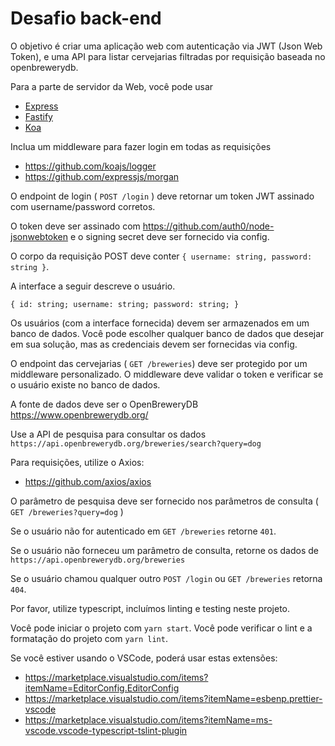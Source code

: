 # Desafio back-end

O objetivo é criar uma aplicação web com autenticação via JWT (Json Web Token), e uma API para listar cervejarias filtradas por requisição baseada no openbrewerydb.

Para a parte de servidor da Web, você pode usar
- [Express](https://expressjs.com/)
- [Fastify](https://www.fastify.io/)
- [Koa](https://koajs.com/)

Inclua um middleware para fazer login em todas as requisições
- https://github.com/koajs/logger
- https://github.com/expressjs/morgan

O endpoint de login ( `POST /login` ) deve retornar um token JWT assinado com username/password corretos.

O token deve ser assinado com https://github.com/auth0/node-jsonwebtoken e o signing secret deve ser fornecido via config.

O corpo da requisição POST deve conter `{ username: string, password: string }`.

A interface a seguir descreve o usuário.

``` { id: string; username: string; password: string; } ```

Os usuários (com a interface fornecida) devem ser armazenados em um banco de dados. Você pode escolher qualquer banco de dados que desejar em sua solução, mas as credenciais devem ser fornecidas via config.

O endpoint das cervejarias ( `GET /breweries`) deve ser protegido por um middleware personalizado.
O middleware deve validar o token e verificar se o usuário existe no banco de dados.

A fonte de dados deve ser o OpenBreweryDB https://www.openbrewerydb.org/

Use a API de pesquisa para consultar os dados `https://api.openbrewerydb.org/breweries/search?query=dog`

Para requisições, utilize o Axios:
- https://github.com/axios/axios

O parâmetro de pesquisa deve ser fornecido nos parâmetros de consulta ( `GET /breweries?query=dog` )

Se o usuário não for autenticado em `GET /breweries` retorne `401`.

Se o usuário não forneceu um parâmetro de consulta, retorne os dados de `https://api.openbrewerydb.org/breweries`

Se o usuário chamou qualquer outro `POST /login` ou `GET /breweries` retorna `404`.


Por favor, utilize typescript, incluímos linting e testing neste projeto.

Você pode iniciar o projeto com `yarn start`.
Você pode verificar o lint e a formatação do projeto com `yarn lint`.

Se você estiver usando o VSCode, poderá usar estas extensões:
- https://marketplace.visualstudio.com/items?itemName=EditorConfig.EditorConfig
- https://marketplace.visualstudio.com/items?itemName=esbenp.prettier-vscode
- https://marketplace.visualstudio.com/items?itemName=ms-vscode.vscode-typescript-tslint-plugin
